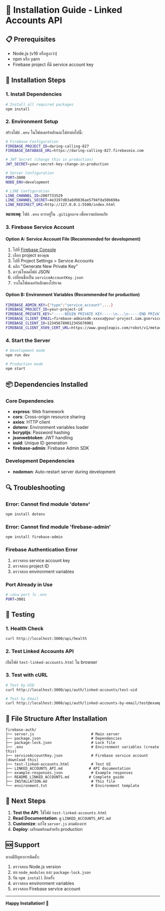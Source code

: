 # 🚀 Installation Guide - Linked Accounts API

## 📋 Prerequisites

- Node.js (v16 หรือสูงกว่า)
- npm หรือ yarn
- Firebase project ที่มี service account key

## 🔧 Installation Steps

### 1. Install Dependencies

```bash
# Install all required packages
npm install
```

### 2. Environment Setup

สร้างไฟล์ `.env` ในโฟลเดอร์หลักและใส่ค่าต่อไปนี้:

```bash
# Firebase Configuration
FIREBASE_PROJECT_ID=daring-calling-827
FIREBASE_DATABASE_URL=https://daring-calling-827.firebaseio.com

# JWT Secret (change this in production)
JWT_SECRET=your-secret-key-change-in-production

# Server Configuration
PORT=3000
NODE_ENV=development

# LINE Configuration
LINE_CHANNEL_ID=2007733529
LINE_CHANNEL_SECRET=4e3197d83a8d9836ae5794fda50b698a
LINE_REDIRECT_URI=http://127.0.0.1:5500/index.html
```

**หมายเหตุ**: ไฟล์ `.env` ควรอยู่ใน `.gitignore` เพื่อความปลอดภัย

### 3. Firebase Service Account

#### Option A: Service Account File (Recommended for development)
1. ไปที่ [Firebase Console](https://console.firebase.google.com/)
2. เลือก project ของคุณ
3. ไปที่ Project Settings > Service Accounts
4. คลิก "Generate New Private Key"
5. ดาวน์โหลดไฟล์ JSON
6. เปลี่ยนชื่อเป็น `serviceAccountKey.json`
7. วางในโฟลเดอร์หลักของโปรเจค

#### Option B: Environment Variables (Recommended for production)
```bash
FIREBASE_ADMIN_KEY={"type":"service_account",...}
FIREBASE_PROJECT_ID=your-project-id
FIREBASE_PRIVATE_KEY="-----BEGIN PRIVATE KEY-----\n...\n-----END PRIVATE KEY-----\n"
FIREBASE_CLIENT_EMAIL=firebase-adminsdk-xxxxx@your-project.iam.gserviceaccount.com
FIREBASE_CLIENT_ID=123456789012345678901
FIREBASE_CLIENT_X509_CERT_URL=https://www.googleapis.com/robot/v1/metadata/x509/...
```

### 4. Start the Server

```bash
# Development mode
npm run dev

# Production mode
npm start
```

## 📦 Dependencies Installed

### Core Dependencies
- **express**: Web framework
- **cors**: Cross-origin resource sharing
- **axios**: HTTP client
- **dotenv**: Environment variables loader
- **bcryptjs**: Password hashing
- **jsonwebtoken**: JWT handling
- **uuid**: Unique ID generation
- **firebase-admin**: Firebase Admin SDK

### Development Dependencies
- **nodemon**: Auto-restart server during development

## 🔍 Troubleshooting

### Error: Cannot find module 'dotenv'
```bash
npm install dotenv
```

### Error: Cannot find module 'firebase-admin'
```bash
npm install firebase-admin
```

### Firebase Authentication Error
1. ตรวจสอบ service account key
2. ตรวจสอบ project ID
3. ตรวจสอบ environment variables

### Port Already in Use
```bash
# เปลี่ยน port ใน .env
PORT=3001
```

## 🧪 Testing

### 1. Health Check
```bash
curl http://localhost:3000/api/health
```

### 2. Test Linked Accounts API
เปิดไฟล์ `test-linked-accounts.html` ใน browser

### 3. Test with cURL
```bash
# Test by UID
curl http://localhost:3000/api/auth/linked-accounts/test-uid

# Test by Email
curl http://localhost:3000/api/auth/linked-accounts-by-email/test@example.com
```

## 📁 File Structure After Installation

```
firebase-auth/
├── server.js                          # Main server
├── package.json                       # Dependencies
├── package-lock.json                  # Lock file
├── .env                               # Environment variables (create this)
├── serviceAccountKey.json             # Firebase service account (download this)
├── test-linked-accounts.html          # Test UI
├── LINKED_ACCOUNTS_API.md            # API documentation
├── example-responses.json             # Example responses
├── README_LINKED_ACCOUNTS.md         # Complete guide
├── INSTALLATION.md                    # This file
└── environment.txt                    # Environment template
```

## 🚀 Next Steps

1. **Test the API**: ใช้ไฟล์ `test-linked-accounts.html`
2. **Read Documentation**: ดู `LINKED_ACCOUNTS_API.md`
3. **Customize**: แก้ไข `server.js` ตามต้องการ
4. **Deploy**: เตรียมพร้อมสำหรับ production

## 🆘 Support

หากมีปัญหาการติดตั้ง:
1. ตรวจสอบ Node.js version
2. ลบ `node_modules` และ `package-lock.json`
3. รัน `npm install` อีกครั้ง
4. ตรวจสอบ environment variables
5. ตรวจสอบ Firebase service account

---

**Happy Installation! 🎉**

